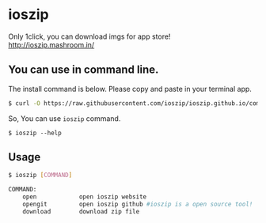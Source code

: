 ioszip
======

Only 1click, you can download imgs for app store!  
http://ioszip.mashroom.in/

## You can use in command line.

The install command is below. Please copy and paste in your terminal app.

```bash
$ curl -O https://raw.githubusercontent.com/ioszip/ioszip.github.io/command-line-tool/ioszip.github.io.rb >  /usr/local/Library/Formula/ioszip.github.io.rb; brew install ioszip.github.io
```

So, You can use `ioszip` command.

```
$ ioszip --help
```


## Usage

```bash
$ ioszip [COMMAND]

COMMAND:
    open            open ioszip website
    opengit         open ioszip github #ioszip is a open source tool!
    download        download zip file
```
